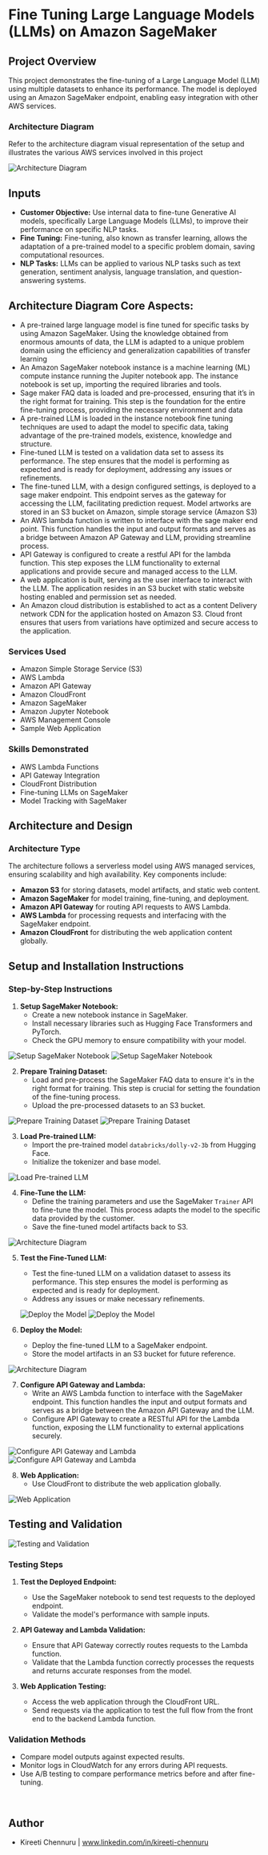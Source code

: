 # Fine Tuning Large Language Models (LLMs) on Amazon SageMaker

## Project Overview

This project demonstrates the fine-tuning of a Large Language Model (LLM) using multiple datasets to enhance its performance. The model is deployed using an Amazon SageMaker endpoint, enabling easy integration with other AWS services.

### Architecture Diagram
Refer to the architecture diagram visual representation of the setup and illustrates the various AWS services involved in this project

![Architecture Diagram](https://github.com/KireetiChennuru/Fine-Tuning-Large-Language-Models-LLMs-on-Amazon-SageMaker/blob/main/Project_Files/Architecture%20Diagram%202.jpeg?raw=true
)

## Inputs

- **Customer Objective:** Use internal data to fine-tune Generative AI models, specifically Large Language Models (LLMs), to improve their performance on specific NLP tasks.
- **Fine Tuning:** Fine-tuning, also known as transfer learning, allows the adaptation of a pre-trained model to a specific problem domain, saving computational resources.
- **NLP Tasks:** LLMs can be applied to various NLP tasks such as text generation, sentiment analysis, language translation, and question-answering systems.

## Architecture Diagram Core Aspects:
 - A pre-trained large language model is fine tuned for specific tasks by using Amazon SageMaker. Using the knowledge obtained from enormous amounts of data, the LLM is adapted to a unique problem domain using the efficiency and generalization capabilities of transfer learning
 - An Amazon SageMaker notebook instance is a machine learning (ML) compute instance running the Jupiter notebook app. The instance notebook is set up, importing the required libraries and tools.
 - Sage maker FAQ data is loaded and pre-processed, ensuring that it’s in the right format for training. This step is the foundation for the entire fine-tuning process, providing the necessary environment and data
 - A pre-trained LLM is loaded in the instance notebook fine tuning techniques are used to adapt the model to specific data, taking advantage of the pre-trained models, existence, knowledge and structure.
 - Fine-tuned LLM is tested on a validation data set to assess its performance. The step ensures that the model is performing as expected and is ready for deployment, addressing any issues or refinements.
 - The fine-tuned LLM, with a design configured settings, is deployed to a sage maker endpoint. This endpoint serves as the gateway for accessing the LLM, facilitating prediction request. Model artworks are stored in an S3 bucket on Amazon, simple storage service (Amazon S3)
 - An AWS lambda function is written to interface with the sage maker end point. This function handles the input and output formats and serves as a bridge between Amazon AP Gateway and LLM, providing streamline process.
 - API Gateway is configured to create a restful API for the lambda function. This step exposes the LLM functionality to external applications and provide secure and managed access to the LLM.
 - A web application is built, serving as the user interface to interact with the LLM. The application resides in an S3 bucket with static website hosting enabled and permission set as needed.  
 - An Amazon cloud distribution is established to act as a content Delivery network CDN for the application hosted on Amazon S3. Cloud front ensures that users from variations have optimized and secure access to the application.


### Services Used
  - Amazon Simple Storage Service (S3)
  - AWS Lambda
  - Amazon API Gateway
  - Amazon CloudFront
  - Amazon SageMaker
  - Amazon Jupyter Notebook
  - AWS Management Console
  - Sample Web Application

### Skills Demonstrated
- AWS Lambda Functions
- API Gateway Integration
- CloudFront Distribution
- Fine-tuning LLMs on SageMaker
- Model Tracking with SageMaker

## Architecture and Design

### Architecture Type
The architecture follows a serverless model using AWS managed services, ensuring scalability and high availability. Key components include:

- **Amazon S3** for storing datasets, model artifacts, and static web content.
- **Amazon SageMaker** for model training, fine-tuning, and deployment.
- **Amazon API Gateway** for routing API requests to AWS Lambda.
- **AWS Lambda** for processing requests and interfacing with the SageMaker endpoint.
- **Amazon CloudFront** for distributing the web application content globally.
  

## Setup and Installation Instructions

### Step-by-Step Instructions

1. **Setup SageMaker Notebook:**
   - Create a new notebook instance in SageMaker.
   - Install necessary libraries such as Hugging Face Transformers and PyTorch.
   - Check the GPU memory to ensure compatibility with your model.
     
![Setup SageMaker Notebook](https://github.com/KireetiChennuru/Fine-Tuning-Large-Language-Models-LLMs-on-Amazon-SageMaker/blob/main/Project_Files/Fine%20tuning%20-%20Check%20GPU%20Memory%20.png?raw=true)
![Setup SageMaker Notebook](https://github.com/KireetiChennuru/Fine-Tuning-Large-Language-Models-LLMs-on-Amazon-SageMaker/blob/main/Project_Files/SageMaker%20Jupyter%20Notebook.png?raw=true)



2. **Prepare Training Dataset:**
   - Load and pre-process the SageMaker FAQ data to ensure it's in the right format for training. This step is crucial for setting the foundation of the fine-tuning process.
   - Upload the pre-processed datasets to an S3 bucket.
     
  ![Prepare Training Dataset](https://github.com/KireetiChennuru/Fine-Tuning-Large-Language-Models-LLMs-on-Amazon-SageMaker/blob/main/Project_Files/Fine%20tuning%20-%20Import%20Libraries.png?raw=true)
   ![Prepare Training Dataset](https://github.com/KireetiChennuru/Fine-Tuning-Large-Language-Models-LLMs-on-Amazon-SageMaker/blob/main/Project_Files/Fine%20tuning%20-%20Preparing%20the%20training%20dataset.png?raw=true)

3. **Load Pre-trained LLM:**
   - Import the pre-trained model `databricks/dolly-v2-3b` from Hugging Face.
   - Initialize the tokenizer and base model.

  ![Load Pre-trained LLM](https://github.com/KireetiChennuru/Fine-Tuning-Large-Language-Models-LLMs-on-Amazon-SageMaker/blob/main/Project_Files/Fine%20tuning%20-%20Load%20a%20pre-trained%20LLM.png?raw=true)


4. **Fine-Tune the LLM:**
   - Define the training parameters and use the SageMaker `Trainer` API to fine-tune the model. This process adapts the model to the specific data provided by the customer.
   - Save the fine-tuned model artifacts back to S3.

  ![Architecture Diagram](https://github.com/KireetiChennuru/Fine-Tuning-Large-Language-Models-LLMs-on-Amazon-SageMaker/blob/main/Project_Files/Fine%20tuning%20-%20Define%20trainer%20and%20Fine%20tune%20LLM.png?raw=true)


5. **Test the Fine-Tuned LLM:**
   - Test the fine-tuned LLM on a validation dataset to assess its performance. This step ensures the model is performing as expected and is ready for deployment.
   - Address any issues or make necessary refinements.

    ![Deploy the Model](https://github.com/KireetiChennuru/Fine-Tuning-Large-Language-Models-LLMs-on-Amazon-SageMaker/blob/main/Project_Files/Fine%20tuning%20-%20Deploy%20the%20Fine%20tune%20model.png?raw=true)
  ![Deploy the Model](https://github.com/KireetiChennuru/Fine-Tuning-Large-Language-Models-LLMs-on-Amazon-SageMaker/blob/main/Project_Files/Fine%20tuning%20-%20Test%20the%20deployed%20inference%20.png?raw=true)

6. **Deploy the Model:**
   - Deploy the fine-tuned LLM to a SageMaker endpoint.
   - Store the model artifacts in an S3 bucket for future reference.
  
 ![Architecture Diagram](https://github.com/KireetiChennuru/Fine-Tuning-Large-Language-Models-LLMs-on-Amazon-SageMaker/blob/main/Project_Files/AWS%20SageMaker%20Endpoint.png?raw=true)

7. **Configure API Gateway and Lambda:**
   - Write an AWS Lambda function to interface with the SageMaker endpoint. This function handles the input and output formats and serves as a bridge between the Amazon API Gateway and the LLM.
   - Configure API Gateway to create a RESTful API for the Lambda function, exposing the LLM functionality to external applications securely.
  
  ![Configure API Gateway and Lambda](https://github.com/KireetiChennuru/Fine-Tuning-Large-Language-Models-LLMs-on-Amazon-SageMaker/blob/main/Project_Files/API%20gateway%20-%20Stages.png?raw=true)
  ![Configure API Gateway and Lambda](https://github.com/KireetiChennuru/Fine-Tuning-Large-Language-Models-LLMs-on-Amazon-SageMaker/blob/main/Project_Files/Lambda%20Endpoint%20test%20function.png?raw=true)

8. **Web Application:**
   - Use CloudFront to distribute the web application globally.
  
  ![Web Application](https://github.com/KireetiChennuru/Fine-Tuning-Large-Language-Models-LLMs-on-Amazon-SageMaker/blob/main/Project_Files/CloudFront%20Distributions.png?raw=true)



## Testing and Validation

  ![Testing and Validation](https://github.com/KireetiChennuru/Fine-Tuning-Large-Language-Models-LLMs-on-Amazon-SageMaker/blob/main/Project_Files/Fine-Tuning%20an%20LLM%20on%20SageMaker%20-%20Output%202.png?raw=true)


### Testing Steps

1. **Test the Deployed Endpoint:**
   - Use the SageMaker notebook to send test requests to the deployed endpoint.
   - Validate the model's performance with sample inputs.

2. **API Gateway and Lambda Validation:**
   - Ensure that API Gateway correctly routes requests to the Lambda function.
   - Validate that the Lambda function correctly processes the requests and returns accurate responses from the model.
  
3. **Web Application Testing:**
   - Access the web application through the CloudFront URL.
   - Send requests via the application to test the full flow from the front end to the backend Lambda function.

### Validation Methods
- Compare model outputs against expected results.
- Monitor logs in CloudWatch for any errors during API requests.
- Use A/B testing to compare performance metrics before and after fine-tuning.

<br>

## Author

- Kireeti Chennuru | www.linkedin.com/in/kireeti-chennuru
